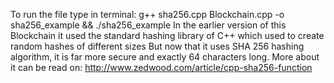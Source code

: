 To run the file type in terminal: g++ sha256.cpp Blockchain.cpp -o sha256_example && ./sha256_example
In the earlier version of this Blockchain it used the standard hashing library of C++ 
which used to create random hashes of different sizes
But now that it uses SHA 256 hashing algorithm, it is far more secure 
and exactly 64 characters long.
More about it can be read on: http://www.zedwood.com/article/cpp-sha256-function
